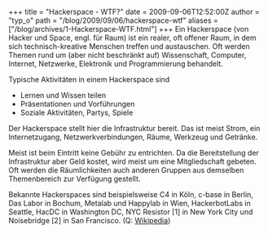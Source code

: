 +++
title = "Hackerspace - WTF?"
date = 2009-09-06T12:52:00Z
author = "typ_o"
path = "/blog/2009/09/06/hackerspace-wtf"
aliases = ["/blog/archives/1-Hackerspace-WTF.html"]
+++
Ein Hackerspace (von Hacker und Space, engl. für Raum) ist ein realer,
oft offener Raum, in dem sich technisch-kreative Menschen treffen und
austauschen. Oft werden Themen rund um (aber nicht beschränkt auf)
Wissenschaft, Computer, Internet, Netzwerke, Elektronik und
Programmierung behandelt.  

Typische Aktivitäten in einem Hackerspace sind

- Lernen und Wissen teilen
- Präsentationen und Vorführungen
- Soziale Aktivitäten, Partys, Spiele

Der Hackerspace stellt hier die Infrastruktur bereit. Das ist meist
Strom, ein Internetzugang, Netzwerkverbindungen, Räume, Werkzeug und
Getränke.

Meist ist beim Eintritt keine Gebühr zu entrichten. Da die
Bereitstellung der Infrastruktur aber Geld kostet, wird meist um eine
Mitgliedschaft gebeten. Oft werden die Räumlichkeiten auch anderen
Gruppen aus demselben Themenbereich zur Verfügung gestellt.

Bekannte Hackerspaces sind beispielsweise C4 in Köln, c-base in Berlin,
Das Labor in Bochum, Metalab und Happylab in Wien, HackerbotLabs in
Seattle, HacDC in Washington DC, NYC Resistor \[1\] in New York City und
Noisebridge \[2\] in San Francisco. (Q:
[Wikipedia](https://de.wikipedia.org/wiki/Hackerspace))
